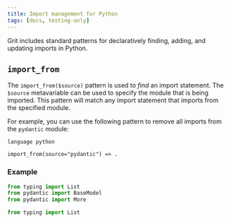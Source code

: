 ```yaml
---
title: Import management for Python
tags: [docs, testing-only]
---
```


Grit includes standard patterns for declaratively finding, adding, and updating imports in Python.


## `import_from`

The `import_from($source)` pattern is used to *find* an import statement. The `$source` metavariable can be used to specify the module that is being imported. This pattern will match any import statement that imports from the specified module.

For example, you can use the following pattern to remove all imports from the `pydantic` module:

```grit
language python

import_from(source="pydantic") => .
```

### Example

```python
from typing import List
from pydantic import BaseModel
from pydantic import More
```

```python
from typing import List
```
